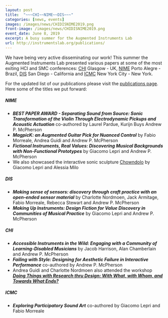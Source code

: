 ```yaml
---
layout: post
title:  "~~~CHI~~NIME~~DIS~~~"
categories: [news, events]
images: /images/news/CHIDISNIME2019.png
front-image: /images/news/CHIDISNIME2019.png
event_date: June 8, 2019
excerpt: A busy summer for the Augmented Instruments Lab
url: http://instrumentslab.org/publications/
---
```


We have being very active disseminating our work! This summer the Augmented Instruments Lab presented various papers at some of the most exiting HCI and SMC conferences: [CHI](https://chi2019.acm.org/) Glasgow - UK, [NIME](https://www.ufrgs.br/nime2019/) Porto Alegre - Brazil, [DIS](https://dis2019.com/) San Diego - California and [ICMC](https://nycemf.org/) New York City - New York.

For the updated list of our publications please visit the [publications page](http://instrumentslab.org/publications/). Here some of the titles we put forward:

##### NIME

- ***BEST PAPER AWARD - Separating Sound from Source: Sonic Transformation of the Violin Through Electrodynamic Pickups and Acoustic Actuation*** co-authored by Laurel Pardue, Kurijn Buys Andrew P. McPherson
- ***MagpicK: an Augmented Guitar Pick for Nuanced Control*** by Fabio Morreale, Andrea Guidi and Andrew P. McPherson
- ***Fictional Instruments, Real Values: Discovering Musical Backgrounds with Non-Functional Prototypes*** by Giacomo Lepri and Andrew P. McPherson
- We also showcased the interactive sonic sculpture [Chowndolo](http://www.mat.qmul.ac.uk/students_projects/chowndolo-magnetic-pendulum/) by Giacomo Lepri and Alessia Milo

##### DIS

- ***Making sense of sensors: discovery through craft practice with an open-ended sensor material*** by Charlotte Nordmoen, Jack Armitage, Fabio Morreale, Rebecca Stewart and Andrew P. McPherson
- ***Making Up Instruments: Design Fiction for Value Discovery in Communities of Musical Practice*** by Giacomo Lepri and Andrew P. McPherson


##### CHI

- ***Accessible Instruments in the Wild: Engaging with a Community of Learning-Disabled Musicians*** by Jacob Harrison, Alan Chamberlain and Andrew P. McPherson
- ***Failing with Style: Designing for Aesthetic Failure in Interactive Performance*** co-authored by Andrew P. McPherson
- Andrea Guidi and Charlotte Nordmoen also attended the workshop ***[Doing Things with Research thru Design: With What, with Whom, and Towards What Ends?](http://thingsofdesign.info/)***

##### ICMC

- ***Exploring Participatory Sound Art*** co-authored by Giacomo Lepri and Fabio Morreale

